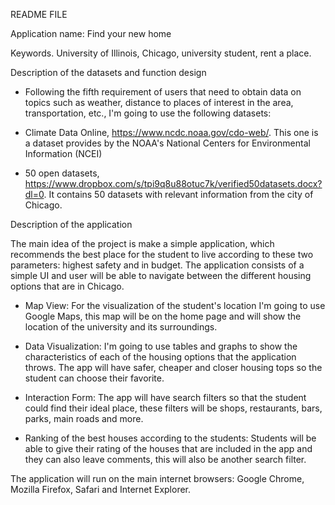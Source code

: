 README FILE

Application name: Find your new home

Keywords. University of Illinois, Chicago, university student, rent a place.  

Description of the datasets and function design
  - Following the fifth requirement of users that need to obtain data on topics such as weather, distance to places of interest in the area, transportation, etc., I'm going to use the following datasets:

  - Climate Data Online, https://www.ncdc.noaa.gov/cdo-web/. This one is a dataset provides by the NOAA's National Centers for Environmental Information (NCEI)
  - 50 open datasets, https://www.dropbox.com/s/tpi9q8u88otuc7k/verified50datasets.docx?dl=0. It contains 50 datasets with relevant information from the city of Chicago.


Description of the application

The main idea of the project is make a simple application, which recommends the best place for the student to live according to these two parameters: highest safety and in budget. The application consists of a simple UI and user will be able to navigate between the different housing options that are in Chicago.
  - Map View: For the visualization of the student's location I'm going to use Google Maps, this map will be on the home page and will show the location of the university and its surroundings.

  - Data Visualization: I'm going to use tables and graphs to show the characteristics of each of the housing options that the application throws. The app will have safer, cheaper and closer housing tops so the student can choose their favorite.

  - Interaction Form: The app will have search filters so that the student could find their ideal place, these filters will be shops, restaurants, bars, parks, main roads and more.

  - Ranking of the best houses according to the students: Students will be able to give their rating of the houses that are included in the app and they can also leave comments, this will also be another search filter.

The application will run on the main internet browsers: Google Chrome, Mozilla Firefox, Safari and Internet Explorer.
